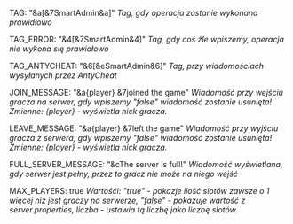 TAG: "&a[&7SmartAdmin&a]" 
*Tag, gdy operacja zostanie wykonana prawidłowo*

TAG_ERROR: "&4[&7SmartAdmin&4]"
*Tag, gdy coś źle wpiszemy, operacja nie wykona się prawidłowo*

TAG_ANTYCHEAT: "&6[&eSmartAdmin&6]"
*Tag, przy wiadomościach wysyłanych przez AntyCheat*

JOIN_MESSAGE: "&a{player} &7joined the game"
*Wiadomość przy wejściu gracza na serwer, gdy wpiszemy "false" wiadomość zostanie usunięta! 
Zmienne:
{player} - wyświetla nick gracza.*

LEAVE_MESSAGE: "&a{player} &7left the game"
*Wiadomość przy wyjściu gracza z serwera, gdy wpiszemy "false" wiadomość zostanie usunięta! 
Zmienne:
{player} - wyświetla nick gracza.*

FULL_SERVER_MESSAGE: "&cThe server is full!"
*Wiadomość wyświetlana, gdy serwer jest pełny, przez to gracz nie może na niego wejść*

MAX_PLAYERS: true
*Wartośći:
"true" - pokazje ilość slotów zawsze o 1 więcej niż jest graczy na serwerze,
"false" - pokazuje wartość z server.properties,
liczba - ustawia tą liczbę jako liczbę slotów.*
